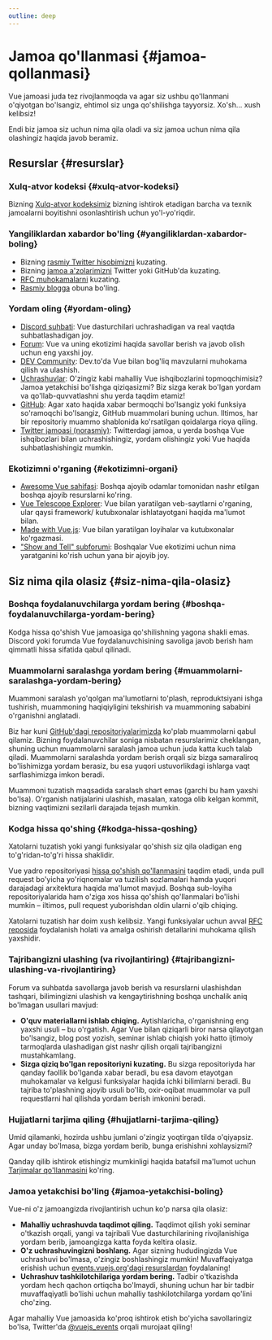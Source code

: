 ```yaml
---
outline: deep
---
```


# Jamoa qo'llanmasi {#jamoa-qollanmasi}

Vue jamoasi juda tez rivojlanmoqda va agar siz ushbu qo'llanmani o'qiyotgan bo'lsangiz, ehtimol siz unga qo'shilishga tayyorsiz. Xo'sh... xush kelibsiz!

Endi biz jamoa siz uchun nima qila oladi va siz jamoa uchun nima qila olashingiz haqida javob beramiz.

## Resurslar {#resurslar}

### Xulq-atvor kodeksi {#xulq-atvor-kodeksi}

Bizning [Xulq-atvor kodeksimiz](/about/coc) bizning ishtirok etadigan barcha va texnik jamoalarni boyitishni osonlashtirish uchun yo'l-yo'riqdir.

### Yangiliklardan xabardor bo'ling {#yangiliklardan-xabardor-boling}

- Bizning [rasmiy Twitter hisobimizni](https://twitter.com/vuejs) kuzating.
- Bizning [jamoa a'zolarimizni](./team) Twitter yoki GitHub'da kuzating.
- [RFC muhokamalarni](https://github.com/vuejs/rfcs) kuzating.
- [Rasmiy blogga](https://blog.vuejs.org/) obuna bo'ling.

### Yordam oling {#yordam-oling}

- [Discord suhbati](https://discord.com/invite/vue): Vue dasturchilari uchrashadigan va real vaqtda suhbatlashadigan joy.
- [Forum](https://forum.vuejs.org/): Vue va uning ekotizimi haqida savollar berish va javob olish uchun eng yaxshi joy.
- [DEV Community](https://dev.to/t/vue): Dev.to'da Vue bilan bog'liq mavzularni muhokama qilish va ulashish.
- [Uchrashuvlar](https://events.vuejs.org/meetups): O'zingiz kabi mahalliy Vue ishqibozlarini topmoqchimisiz? Jamoa yetakchisi bo'lishga qiziqasizmi? Biz sizga kerak bo'lgan yordam va qo'llab-quvvatlashni shu yerda taqdim etamiz!
- [GitHub](https://github.com/vuejs): Agar xato haqida xabar bermoqchi bo'lsangiz yoki funksiya so'ramoqchi bo'lsangiz, GitHub muammolari buning uchun. Iltimos, har bir repositoriy muammo shablonida ko'rsatilgan qoidalarga rioya qiling.
- [Twitter jamoasi (norasmiy)](https://twitter.com/i/communities/1516368750634840064): Twitterdagi jamoa, u yerda boshqa Vue ishqibozlari bilan uchrashishingiz, yordam olishingiz yoki Vue haqida suhbatlashishingiz mumkin.

### Ekotizimni o'rganing {#ekotizimni-organi}

- [Awesome Vue sahifasi](https://github.com/vuejs/awesome-vue): Boshqa ajoyib odamlar tomonidan nashr etilgan boshqa ajoyib resurslarni ko'ring.
- [Vue Telescope Explorer](https://vuetelescope.com/explore): Vue bilan yaratilgan veb-saytlarni o'rganing, ular qaysi framework/ kutubxonalar ishlatayotgani haqida ma'lumot bilan.
- [Made with Vue.js](https://madewithvuejs.com/): Vue bilan yaratilgan loyihalar va kutubxonalar ko'rgazmasi.
- ["Show and Tell" subforumi](https://github.com/vuejs/core/discussions/categories/show-and-tell): Boshqalar Vue ekotizimi uchun nima yaratganini ko'rish uchun yana bir ajoyib joy.

## Siz nima qila olasiz {#siz-nima-qila-olasiz}

### Boshqa foydalanuvchilarga yordam bering {#boshqa-foydalanuvchilarga-yordam-bering}

Kodga hissa qo'shish Vue jamoasiga qo'shilishning yagona shakli emas. Discord yoki forumda Vue foydalanuvchisining savoliga javob berish ham qimmatli hissa sifatida qabul qilinadi.

### Muammolarni saralashga yordam bering {#muammolarni-saralashga-yordam-bering}

Muammoni saralash yo'qolgan ma'lumotlarni to'plash, reproduktsiyani ishga tushirish, muammoning haqiqiyligini tekshirish va muammoning sababini o'rganishni anglatadi.

Biz har kuni [GitHub'dagi repositoriyalarimizda](https://github.com/vuejs) ko'plab muammolarni qabul qilamiz. Bizning foydalanuvchilar soniga nisbatan resurslarimiz cheklangan, shuning uchun muammolarni saralash jamoa uchun juda katta kuch talab qiladi. Muammolarni saralashda yordam berish orqali siz bizga samaraliroq bo'lishimizga yordam berasiz, bu esa yuqori ustuvorlikdagi ishlarga vaqt sarflashimizga imkon beradi.

Muammoni tuzatish maqsadida saralash shart emas (garchi bu ham yaxshi bo'lsa). O'rganish natijalarini ulashish, masalan, xatoga olib kelgan kommit, bizning vaqtimizni sezilarli darajada tejash mumkin.

### Kodga hissa qo'shing {#kodga-hissa-qoshing}

Xatolarni tuzatish yoki yangi funksiyalar qo'shish siz qila oladigan eng to'g'ridan-to'g'ri hissa shaklidir.

Vue yadro repositoriyasi [hissa qo'shish qo'llanmasini](https://github.com/vuejs/core/blob/main/.github/contributing.md) taqdim etadi, unda pull request bo'yicha yo'riqnomalar va tuzilish sozlamalari hamda yuqori darajadagi arxitektura haqida ma'lumot mavjud. Boshqa sub-loyiha repositoriyalarida ham o'ziga xos hissa qo'shish qo'llanmalari bo'lishi mumkin – iltimos, pull request yuborishdan oldin ularni o'qib chiqing.

Xatolarni tuzatish har doim xush kelibsiz. Yangi funksiyalar uchun avval [RFC reposida](https://github.com/vuejs/rfcs/discussions) foydalanish holati va amalga oshirish detallarini muhokama qilish yaxshidir.

### Tajribangizni ulashing (va rivojlantiring) {#tajribangizni-ulashing-va-rivojlantiring}

Forum va suhbatda savollarga javob berish va resurslarni ulashishdan tashqari, bilimingizni ulashish va kengaytirishning boshqa unchalik aniq bo'lmagan usullari mavjud:

- **O'quv materiallarni ishlab chiqing.** Aytishlaricha, o'rganishning eng yaxshi usuli – bu o'rgatish. Agar Vue bilan qiziqarli biror narsa qilayotgan bo'lsangiz, blog post yozish, seminar ishlab chiqish yoki hatto ijtimoiy tarmoqlarda ulashadigan gist nashr qilish orqali tajribangizni mustahkamlang.
- **Sizga qiziq bo'lgan repositoriyni kuzating.** Bu sizga repositoriyda har qanday faollik bo'lganda xabar beradi, bu esa davom etayotgan muhokamalar va kelgusi funksiyalar haqida ichki bilimlarni beradi. Bu tajriba to'plashning ajoyib usuli bo'lib, oxir-oqibat muammolar va pull requestlarni hal qilishda yordam berish imkonini beradi.

### Hujjatlarni tarjima qiling {#hujjatlarni-tarjima-qiling}

Umid qilamanki, hozirda ushbu jumlani o'zingiz yoqtirgan tilda o'qiyapsiz. Agar unday bo'lmasa, bizga yordam berib, bunga erishishni xohlaysizmi?

Qanday qilib ishtirok etishingiz mumkinligi haqida batafsil ma'lumot uchun [Tarjimalar qo'llanmasini](/translations/) ko'ring.

### Jamoa yetakchisi bo'ling {#jamoa-yetakchisi-boling}

Vue-ni o'z jamoangizda rivojlantirish uchun ko'p narsa qila olasiz:

- **Mahalliy uchrashuvda taqdimot qiling.** Taqdimot qilish yoki seminar o'tkazish orqali, yangi va tajribali Vue dasturchilarining rivojlanishiga yordam berib, jamoangizga katta foyda keltira olasiz.
- **O'z uchrashuvingizni boshlang.** Agar sizning hududingizda Vue uchrashuvi bo'lmasa, o'zingiz boshlashingiz mumkin! Muvaffaqiyatga erishish uchun [events.vuejs.org'dagi resurslardan](https://events.vuejs.org/resources/#getting-started) foydalaning!
- **Uchrashuv tashkilotchilariga yordam bering.** Tadbir o'tkazishda yordam hech qachon ortiqcha bo'lmaydi, shuning uchun har bir tadbir muvaffaqiyatli bo'lishi uchun mahalliy tashkilotchilarga yordam qo'lini cho'zing.

Agar mahalliy Vue jamoasida ko'proq ishtirok etish bo'yicha savollaringiz bo'lsa, Twitter'da [@vuejs_events](https://www.twitter.com/vuejs_events) orqali murojaat qiling!
